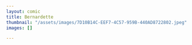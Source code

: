 ```yaml
---
layout: comic
title: Bernardette
thumbnail: "/assets/images/7D10B14C-EEF7-4C57-959B-440AD8722802.jpeg"
images: []

---
```

